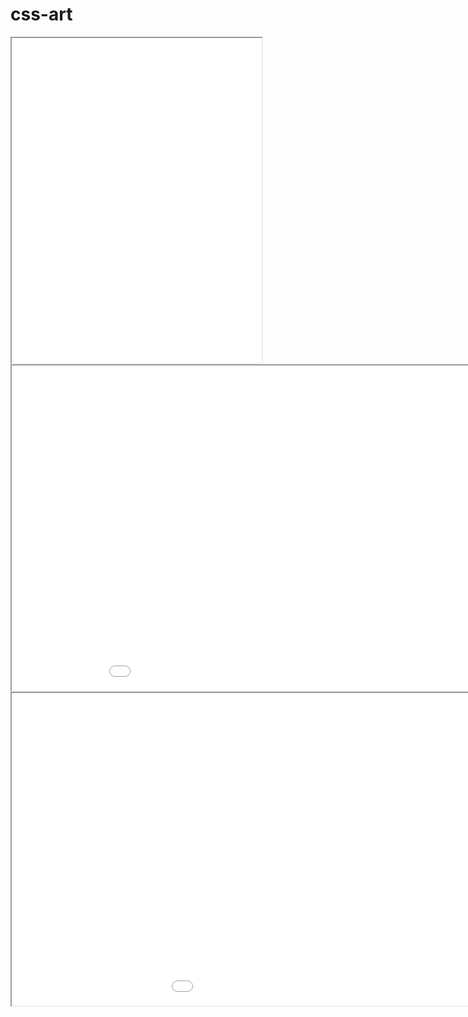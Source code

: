 # css-art

<iframe 
src="boba/matcha.html" 
width="400" height="520"
onload="this.before((this.contentDocument.body||this.contentDocument).children[0]);this.remove()">
</iframe>

<iframe 
src="boba/triple.html" 
width="1000" height="520"
onload="this.before((this.contentDocument.body||this.contentDocument).children[0]);this.remove()">
</iframe>

<iframe 
src="pills/red-yellow.html" 
width="1200" height="500"
onload="this.before((this.contentDocument.body||this.contentDocument).children[0]);this.remove()">
</iframe>